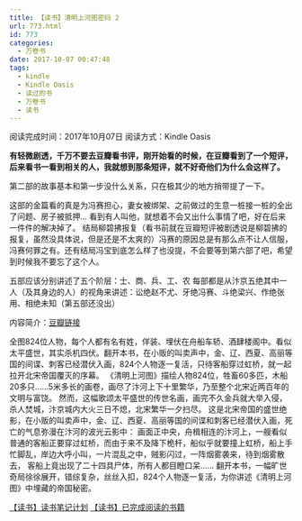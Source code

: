 ```yaml
---
title: 【读书】清明上河图密码 2
url: 773.html
id: 773
categories:
  - 万卷书
date: 2017-10-07 00:47:48
tags:
  - kindle
  - Kindle Oasis
  - 读过的书
  - 万卷书
  - 读书
---
```


阅读完成时间：2017年10月07日
阅读方式：Kindle Oasis
<!-- more -->
**有轻微剧透，千万不要去豆瓣看书评，刚开始看的时候，在豆瓣看到了一个短评，后来看书一看到相关的人，我就想到那条短评，就不好奇他们为什么会这样了。**

第二部的故事基本和第一步没什么关系，只在极其少的地方捎带提了一下。

这部的金篇看的真是为冯赛担心，妻女被绑架、之前做过的生意一桩接一桩的全出了问题、房子被抵押... 看到有人叫他，就想着不会又出什么事情了吧，好在后来一件件的解决掉了。
结局柳碧拂报复（看书前就在豆瓣短评被剧透说是柳碧拂的报复，虽然没具体说，但是还是不太爽的）冯赛的原因总是有那么点不让人信服，冯赛何罪之有。还有结局冯宝到底怎么样了也没提，不会要等到第六部了吧，希望到时候我不要忘了这个人。

五部应该分别讲述了五个阶层：士、商、兵、工、农
每部都是从汴京五绝其中一人（及其身边的人）的视角来讲述：讼绝赵不尤、牙绝冯赛、斗绝梁兴、作绝张用、相绝未知（第五部还没出）

内容简介：[豆瓣链接](https://book.douban.com/subject/26576515/)

全图824位人物，每个人都有名有姓，佯装、埋伏在舟船车轿、酒肆楼阁中。看似太平盛世，其实杀机四伏。翻开本书，在小贩的叫卖声中，金、辽、西夏、高丽等国的间谍、刺客已经潜伏入画，824个人物逐一复活，只待客船穿过虹桥，就一起拉开北宋帝国覆灭的序幕。 《清明上河图》描绘人物824位，牲畜60多匹，木船20多只……5米多长的画卷，画尽了汴河上下十里繁华，乃至整个北宋近两百年的文明与富饶。 然而，这幅歌颂太平盛世的传世名画，画完不久金兵就大举入侵，杀人焚城，汴京城内大火三日不熄，北宋繁华一夕扫尽。 这是北宋帝国的盛世绝影，在小贩的叫卖声中，金、辽、西夏、高丽等国的间谍和刺客已经潜伏入画，死亡的气息弥漫在汴河的波光云影中： 画面正中央，舟楫相连的汴河上，一艘看似普通的客船正要穿过虹桥，而由于来不及降下桅杆，船似乎就要撞上虹桥，船上手忙脚乱，岸边大呼小叫，一片混乱之中，贼影闪过，一阵烟雾袭来，待到烟雾散去， 客船上竟出现了二十四具尸体，所有人都目瞪口呆…… 翻开本书，一幅旷世奇局徐徐展开，错综复杂，丝丝入扣，824个人物逐一复活，为你讲述《清明上河图》中埋藏的帝国秘密。


[【读书】读书笔记计划](https://blog.sixlab.cn/archives/571/)
[【读书】已完成阅读的书籍](https://blog.sixlab.cn/archives/667/)
